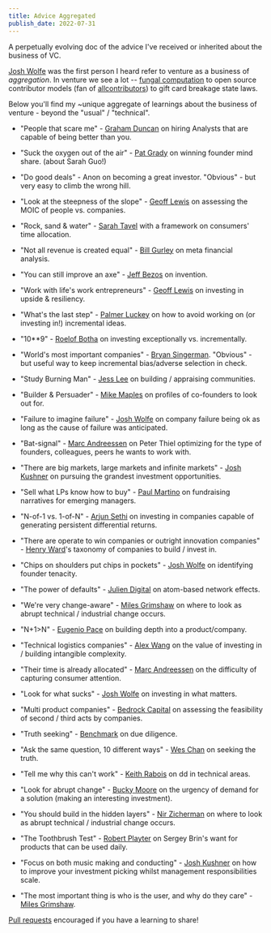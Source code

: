 ```yaml
---
title: Advice Aggregated
publish_date: 2022-07-31
---
```


A perpetually evolving doc of the advice I've received or inherited about the business of VC.

[Josh Wolfe](https://luxcapital.com/team/josh-wolfe/) was the first person I heard refer to venture as a business of *aggregation*. In venture we see a lot -- [fungal computation](https://www.ncbi.nlm.nih.gov/pmc/articles/PMC6227805/) to open source contributor models (fan of [allcontributors](https://allcontributors.org/)) to gift card breakage state laws.

Below you'll find my ~unique aggregate of learnings about the business of venture - beyond the "usual" / "technical".    

- "People that scare me" - [Graham Duncan](https://podcasts.apple.com/gb/podcast/362-graham-duncan-talent-is-the-best-asset-class/id863897795?i=1000430803993) on hiring Analysts that are capable of being better than you.

- "Suck the oxygen out of the air" - [Pat Grady](https://twitter.com/gradypb/status/1500853918036729856?s=20&t=nBg6rHzCk0fTZD5avEMTEg) on winning founder mind share. (about Sarah Guo!)

- "Do good deals" - Anon on becoming a great investor. "Obvious" - but very easy to climb the wrong hill.

- "Look at the steepness of the slope" - [Geoff Lewis](https://www.youtube.com/watch?v=gd8ljRyBmTQ) on assessing the MOIC of people vs. companies.

- "Rock, sand & water" - [Sarah Tavel](https://sarahtavel.medium.com/the-opportunity-and-risks-for-consumer-startups-in-a-social-distancing-world-a-framework-for-15f65e2fbdff) with a framework on consumers' time allocation.

- "Not all revenue is created equal" - [Bill Gurley](https://abovethecrowd.com/2011/05/24/all-revenue-is-not-created-equal-the-keys-to-the-10x-revenue-club/) on meta financial analysis.

- "You can still improve an axe" - [Jeff Bezos](https://twitter.com/jeffbezos/status/1579252993903710209?s=46&t=e_5RETxF9pcys_FJLcDziQ) on invention. 

- "Work with life's work entrepreneurs" - [Geoff Lewis](https://twitter.com/GeoffLewisOrg/status/1535389983661559809) on investing in upside & resiliency. 

- "What's the last step" - [Palmer Luckey](https://www.youtube.com/watch?v=dMhVrYhQUsk) on how to avoid working on (or investing in!) incremental ideas. 

- "10**9" - [Roelof Botha](https://www.protocol.com/sequoia-roelof-botha) on investing exceptionally vs. incrementally. 

- "World's most important companies" - [Bryan Singerman](https://www.joincolossus.com/episodes/34530101/singerman-investing-in-the-best-founders). "Obvious" - but useful way to keep incremental bias/adverse selection in check.

- "Study Burning Man" - [Jess Lee](https://podcasts.apple.com/ca/podcast/jess-lee-designing-investment-products/id1154105909?i=1000568849876) on building / appraising communities.  

- "Builder & Persuader" - [Mike Maples](https://ventureunlocked.substack.com/p/mikemaples019) on profiles of co-founders to look out for. 

- "Failure to imagine failure" - [Josh Wolfe](https://twitter.com/wolfejosh/status/1239006370382393345?lang=en-GB) on company failure being ok as long as the cause of failure was anticipated.  

- "Bat-signal" - [Marc Andreessen](https://conversationswithtyler.com/episodes/marc-andreessen/) on Peter Thiel optimizing for the type of founders, colleagues, peers he wants to work with.

- "There are big markets, large markets and infinite markets" - [Josh Kushner](https://open.spotify.com/episode/0SEcbog1iWyMIPtbQxQuYF?si=_06bEVGYTWG6n6R7Df6Eug) on pursuing the grandest investment opportunities. 

- "Sell what LPs know how to buy" - [Paul Martino](https://ventureunlocked.substack.com/p/paulmartino) on fundraising narratives for emerging managers. 

- "N-of-1 vs. 1-of-N" - [Arjun Sethi](https://tribecap.co/faq-on-carta-n-of-1-and-atomic-units/) on investing in companies capable of generating persistent differential returns. 

- "There are operate to win companies or outright innovation companies" - [Henry Ward](https://podcasts.apple.com/us/podcast/henry-ward-transforming-private-markets/id1154105909?i=1000558237878)'s taxonomy of companies to build / invest in.

- "Chips on shoulders put chips in pockets" - [Josh Wolfe](https://twitter.com/wolfejosh/status/1284108444656717825?s=20&t=30e5q8b_mhQQdJEDrQ_4aQ) on identifying founder tenacity. 

- "The power of defaults" - [Julien Digital](https://julian.digital/2021/12/20/the-power-of-defaults/) on atom-based network effects.

- "We're very change-aware" - [Miles Grimshaw](https://www.acquired.fm/episodes/benchmark-part-ii-the-dinner) on where to look as abrupt technical / industrial change occurs.

- "N+1>N" - [Eugenio Pace](https://www.linkedin.com/in/eugeniop/) on building depth into a product/company. 

- "Technical logistics companies" - [Alex Wang](https://podcasts.apple.com/us/podcast/alexandr-wang-a-primer-on-ai/id1154105909?i=1000557211885) on the value of investing in / building intangible complexity. 

- "Their time is already allocated" - [Marc Andreessen](https://www.joincolossus.com/episodes/58516750/andreessen-making-the-future) on the difficulty of capturing consumer attention.   

- "Look for what sucks" - [Josh Wolfe](https://podcasts.apple.com/us/podcast/josh-wolfe-the-tech-imperative/id1154105909?i=1000436137469) on investing in what matters.

- "Multi product companies" - [Bedrock Capital](https://www.bedrockcap.com/letters/rippling-is-built-different) on assessing the feasibility of second / third acts by companies.

- "Truth seeking" - [Benchmark](https://www.acquired.fm/episodes/benchmark-part-ii-the-dinner) on due diligence.

- "Ask the same question, 10 different ways" - [Wes Chan](https://www.thetwentyminutevc.com/wes-chan/) on seeking the truth. 

- "Tell me why this can't work" - [Keith Rabois](https://www.youtube.com/watch?v=fA00lIUES9A) on dd in technical areas.

- "Look for abrupt change" - [Bucky Moore](https://www.youtube.com/watch?v=oCax9O5FZhM) on the urgency of demand for a solution (making an interesting investment).

- "You should build in the hidden layers" - [Nir Zicherman](https://www.zaxis.page/p/hidden-layers) on where to look as abrupt technical / industrial change occurs.

- "The Toothbrush Test" - [Robert Playter](https://www.youtube.com/watch?v=cLVdsZ3I5os) on Sergey Brin's want for products that can be used daily.

- "Focus on both music making and conducting" - [Josh Kushner](https://open.spotify.com/episode/0SEcbog1iWyMIPtbQxQuYF?si=_06bEVGYTWG6n6R7Df6Eug) on how to improve your investment picking whilst management responsibilities scale.

- "The most important thing is who is the user, and why do they care" - [Miles Grimshaw](https://www.youtube.com/watch?v=ZZgerlKINHA). 

[Pull requests](https://github.com/alexmackenzie-wx/blog) encouraged if you have a learning to share!
